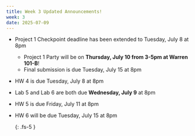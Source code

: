 ```yaml
---
title: Week 3 Updated Announcements!
week: 3
date: 2025-07-09
---
```

- Project 1 Checkpoint deadline has been extended to Tuesday, July 8 at 8pm
  - Project 1 Party will be on **Thursday, July 10 from 3-5pm at Warren 101-B**!
  - Final submission is due Tuesday, July 15 at 8pm
- HW 4 is due Tuesday, July 8 at 8pm
- Lab 5 and Lab 6 are both due **Wednesday, July 9** at 8pm
- HW 5 is due Friday, July 11 at 8pm
- HW 6 will be due Tuesday, July 15 at 8pm

  {: .fs-5 }

